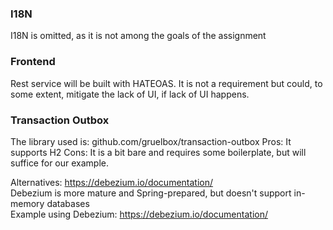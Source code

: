 ### I18N
I18N is omitted, as it is not among the goals of the assignment

### Frontend
Rest service will be built with HATEOAS. It is not a requirement but could, to some extent, mitigate the lack of UI, if lack of UI happens.

### Transaction Outbox
The library used is: github.com/gruelbox/transaction-outbox
Pros: It supports H2
Cons: It is a bit bare and requires some boilerplate, but will suffice for our example.

Alternatives: https://debezium.io/documentation/ <br/>
Debezium is more mature and Spring-prepared, but doesn't support in-memory databases<br/>
Example using Debezium: https://debezium.io/documentation/ 
